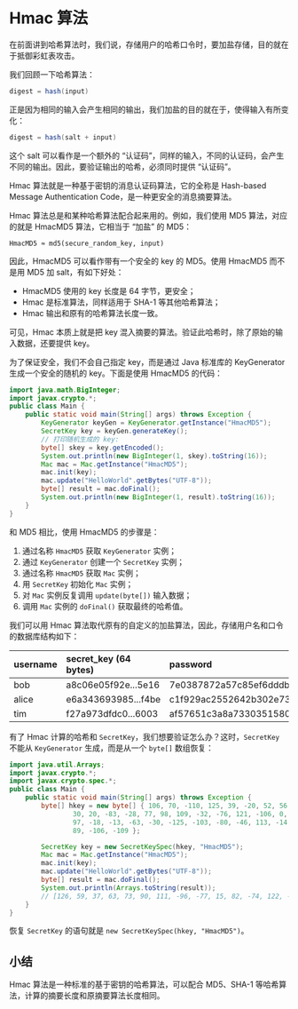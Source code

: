 # **Hmac 算法**



在前面讲到哈希算法时，我们说，存储用户的哈希口令时，要加盐存储，目的就在于抵御彩虹表攻击。

我们回顾一下哈希算法：

```java
digest = hash(input)
```

正是因为相同的输入会产生相同的输出，我们加盐的目的就在于，使得输入有所变化：

```java
digest = hash(salt + input)
```

这个 salt 可以看作是一个额外的 “认证码”，同样的输入，不同的认证码，会产生不同的输出。因此，要验证输出的哈希，必须同时提供 “认证码”。

Hmac 算法就是一种基于密钥的消息认证码算法，它的全称是 Hash-based Message Authentication Code，是一种更安全的消息摘要算法。

Hmac 算法总是和某种哈希算法配合起来用的。例如，我们使用 MD5 算法，对应的就是 HmacMD5 算法，它相当于 “加盐” 的 MD5：

```
HmacMD5 ≈ md5(secure_random_key, input)
```

因此，HmacMD5 可以看作带有一个安全的 key 的 MD5。使用 HmacMD5 而不是用 MD5 加 salt，有如下好处：

- HmacMD5 使用的 key 长度是 64 字节，更安全；
- Hmac 是标准算法，同样适用于 SHA-1 等其他哈希算法；
- Hmac 输出和原有的哈希算法长度一致。

可见，Hmac 本质上就是把 key 混入摘要的算法。验证此哈希时，除了原始的输入数据，还要提供 key。

为了保证安全，我们不会自己指定 key，而是通过 Java 标准库的 KeyGenerator 生成一个安全的随机的 key。下面是使用 HmacMD5 的代码：

```java
import java.math.BigInteger;
import javax.crypto.*;
public class Main {
    public static void main(String[] args) throws Exception {
        KeyGenerator keyGen = KeyGenerator.getInstance("HmacMD5");
        SecretKey key = keyGen.generateKey();
        // 打印随机生成的 key:
        byte[] skey = key.getEncoded();
        System.out.println(new BigInteger(1, skey).toString(16));
        Mac mac = Mac.getInstance("HmacMD5");
        mac.init(key);
        mac.update("HelloWorld".getBytes("UTF-8"));
        byte[] result = mac.doFinal();
        System.out.println(new BigInteger(1, result).toString(16));
    }
}
```


和 MD5 相比，使用 HmacMD5 的步骤是：

1. 通过名称 `HmacMD5` 获取 `KeyGenerator` 实例；
2. 通过 `KeyGenerator` 创建一个 `SecretKey` 实例；
3. 通过名称 `HmacMD5` 获取 `Mac` 实例；
4. 用 `SecretKey` 初始化 `Mac` 实例；
5. 对 `Mac` 实例反复调用 `update(byte[])` 输入数据；
6. 调用 `Mac` 实例的 `doFinal()` 获取最终的哈希值。

我们可以用 Hmac 算法取代原有的自定义的加盐算法，因此，存储用户名和口令的数据库结构如下：

| username | secret_key (64 bytes) | password                         |
| :------- | :-------------------- | :------------------------------- |
| bob      | a8c06e05f92e...5e16   | 7e0387872a57c85ef6dddbaa12f376de |
| alice    | e6a343693985...f4be   | c1f929ac2552642b302e739bc0cdbaac |
| tim      | f27a973dfdc0...6003   | af57651c3a8a73303515804d4af43790 |

有了 Hmac 计算的哈希和 `SecretKey`，我们想要验证怎么办？这时，`SecretKey` 不能从 `KeyGenerator` 生成，而是从一个 `byte[]` 数组恢复：

```java
import java.util.Arrays;
import javax.crypto.*;
import javax.crypto.spec.*;
public class Main {
    public static void main(String[] args) throws Exception {
        byte[] hkey = new byte[] { 106, 70, -110, 125, 39, -20, 52, 56, 85, 9, -19, -72, 52, -53, 52, -45, -6, 119, -63,
                30, 20, -83, -28, 77, 98, 109, -32, -76, 121, -106, 0, -74, -107, -114, -45, 104, -104, -8, 2, 121, 6,
                97, -18, -13, -63, -30, -125, -103, -80, -46, 113, -14, 68, 32, -46, 101, -116, -104, -81, -108, 122,
                89, -106, -109 };

        SecretKey key = new SecretKeySpec(hkey, "HmacMD5");
        Mac mac = Mac.getInstance("HmacMD5");
        mac.init(key);
        mac.update("HelloWorld".getBytes("UTF-8"));
        byte[] result = mac.doFinal();
        System.out.println(Arrays.toString(result));
        // [126, 59, 37, 63, 73, 90, 111, -96, -77, 15, 82, -74, 122, -55, -67, 54]
    }
}
```


恢复 `SecretKey` 的语句就是 `new SecretKeySpec(hkey, "HmacMD5")`。

## 小结

Hmac 算法是一种标准的基于密钥的哈希算法，可以配合 MD5、SHA-1 等哈希算法，计算的摘要长度和原摘要算法长度相同。
